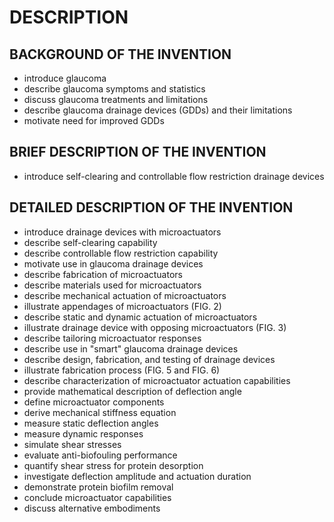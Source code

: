 # DESCRIPTION

## BACKGROUND OF THE INVENTION

- introduce glaucoma
- describe glaucoma symptoms and statistics
- discuss glaucoma treatments and limitations
- describe glaucoma drainage devices (GDDs) and their limitations
- motivate need for improved GDDs

## BRIEF DESCRIPTION OF THE INVENTION

- introduce self-clearing and controllable flow restriction drainage devices

## DETAILED DESCRIPTION OF THE INVENTION

- introduce drainage devices with microactuators
- describe self-clearing capability
- describe controllable flow restriction capability
- motivate use in glaucoma drainage devices
- describe fabrication of microactuators
- describe materials used for microactuators
- describe mechanical actuation of microactuators
- illustrate appendages of microactuators (FIG. 2)
- describe static and dynamic actuation of microactuators
- illustrate drainage device with opposing microactuators (FIG. 3)
- describe tailoring microactuator responses
- describe use in "smart" glaucoma drainage devices
- describe design, fabrication, and testing of drainage devices
- illustrate fabrication process (FIG. 5 and FIG. 6)
- describe characterization of microactuator actuation capabilities
- provide mathematical description of deflection angle
- define microactuator components
- derive mechanical stiffness equation
- measure static deflection angles
- measure dynamic responses
- simulate shear stresses
- evaluate anti-biofouling performance
- quantify shear stress for protein desorption
- investigate deflection amplitude and actuation duration
- demonstrate protein biofilm removal
- conclude microactuator capabilities
- discuss alternative embodiments

